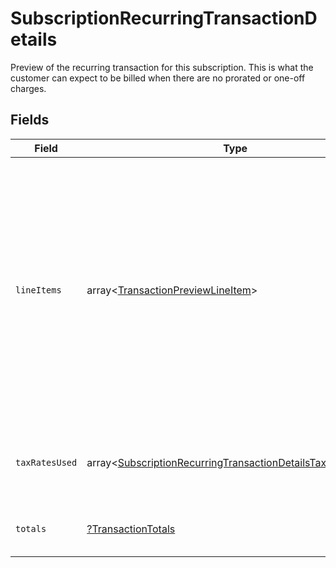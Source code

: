 # SubscriptionRecurringTransactionDetails

Preview of the recurring transaction for this subscription. This is what the customer can expect to be billed when there are no prorated or one-off charges.


## Fields

| Field                                                                                                                                                                                                   | Type                                                                                                                                                                                                    | Required                                                                                                                                                                                                | Description                                                                                                                                                                                             |
| ------------------------------------------------------------------------------------------------------------------------------------------------------------------------------------------------------- | ------------------------------------------------------------------------------------------------------------------------------------------------------------------------------------------------------- | ------------------------------------------------------------------------------------------------------------------------------------------------------------------------------------------------------- | ------------------------------------------------------------------------------------------------------------------------------------------------------------------------------------------------------- |
| `lineItems`                                                                                                                                                                                             | array<[TransactionPreviewLineItem](../../models/shared/TransactionPreviewLineItem.md)>                                                                                                                  | :heavy_minus_sign:                                                                                                                                                                                      | Information about line items for this transaction preview. Different from transaction preview `items` as they include totals calculated by Paddle. Considered the source of truth for line item totals. |
| `taxRatesUsed`                                                                                                                                                                                          | array<[SubscriptionRecurringTransactionDetailsTaxRatesUsed](../../models/shared/SubscriptionRecurringTransactionDetailsTaxRatesUsed.md)>                                                                | :heavy_minus_sign:                                                                                                                                                                                      | List of tax rates applied to this transaction preview.                                                                                                                                                  |
| `totals`                                                                                                                                                                                                | [?TransactionTotals](../../models/shared/TransactionTotals.md)                                                                                                                                          | :heavy_minus_sign:                                                                                                                                                                                      | Breakdown of the total for a transaction.                                                                                                                                                               |